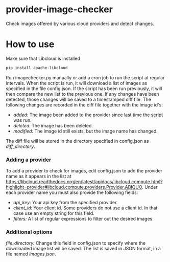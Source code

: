provider-image-checker
======================

Check images offered by various cloud providers and detect changes.

How to use
============

Make sure that Libcloud is installed
```bash
pip install apache-libcloud
```
Run imagechecker.py manually or add a cron job to run the script at regular intervals. When the script is run, it will download a list of images as specified in the file config.json. If the script has been run previously, it will then compare the new list to the previous one. If any changes have been detected, those changes will be saved to a timestamped diff file. The following changes are recorded in the diff file together with the image id's:
- *added:* The image been added to the provider since last time the script was run.
- *deleted:* The image has been deleted.
- *modified:* The image id still exists, but the image name has changed.

The diff file will be stored in the directory specified in config.json as *diff_directory*.

### Adding a provider

To add a provider to check for images, edit config.json to add the provider name as it appears in the list at https://libcloud.readthedocs.org/en/latest/apidocs/libcloud.compute.html?highlight=provider#libcloud.compute.providers.Provider.ABIQUO. Under each provider name you must also provide the following fields:
- *api_key*: Your api key from the specified provider.
- *client_id:* Your client id. Some providers do not use a client id. In that case use an empty string for this field.
- *filters:* A list of regular expressions to filter out the desired images.

### Additional options

*file_directory:* Change this field in config.json to specify where the downloaded image list wil be saved. The list is saved in JSON format, in a file named *images.json*.










